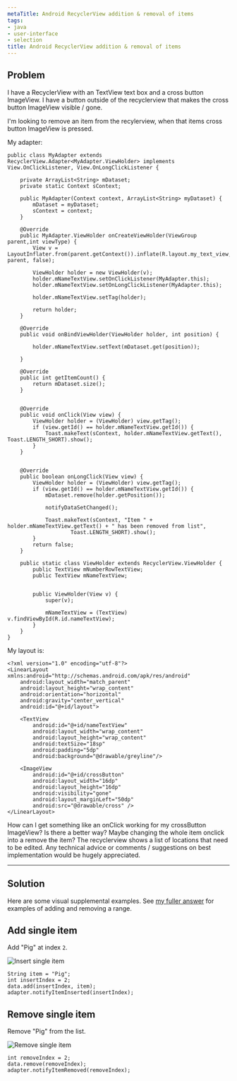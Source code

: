 ```yaml
---
metaTitle: Android RecyclerView addition & removal of items
tags:
- java
- user-interface
- selection
title: Android RecyclerView addition & removal of items
---
```


## Problem

I have a RecyclerView with an TextView text box and a cross button ImageView. I have a button outside of the recyclerview that makes the cross button ImageView visible / gone.


I'm looking to remove an item from the recylerview, when that items cross button ImageView is pressed.


My adapter:



```
public class MyAdapter extends RecyclerView.Adapter<MyAdapter.ViewHolder> implements View.OnClickListener, View.OnLongClickListener {

    private ArrayList<String> mDataset;
    private static Context sContext;

    public MyAdapter(Context context, ArrayList<String> myDataset) {
        mDataset = myDataset;
        sContext = context;
    }

    @Override
    public MyAdapter.ViewHolder onCreateViewHolder(ViewGroup parent,int viewType) {
        View v = LayoutInflater.from(parent.getContext()).inflate(R.layout.my_text_view, parent, false);

        ViewHolder holder = new ViewHolder(v);
        holder.mNameTextView.setOnClickListener(MyAdapter.this);
        holder.mNameTextView.setOnLongClickListener(MyAdapter.this);

        holder.mNameTextView.setTag(holder);

        return holder;
    }

    @Override
    public void onBindViewHolder(ViewHolder holder, int position) {

        holder.mNameTextView.setText(mDataset.get(position));

    }

    @Override
    public int getItemCount() {
        return mDataset.size();
    }


    @Override
    public void onClick(View view) {
        ViewHolder holder = (ViewHolder) view.getTag();
        if (view.getId() == holder.mNameTextView.getId()) {
            Toast.makeText(sContext, holder.mNameTextView.getText(), Toast.LENGTH_SHORT).show();
        }
    }


    @Override
    public boolean onLongClick(View view) {
        ViewHolder holder = (ViewHolder) view.getTag();
        if (view.getId() == holder.mNameTextView.getId()) {
            mDataset.remove(holder.getPosition());

            notifyDataSetChanged();

            Toast.makeText(sContext, "Item " + holder.mNameTextView.getText() + " has been removed from list",
                    Toast.LENGTH_SHORT).show();
        }
        return false;
    }

    public static class ViewHolder extends RecyclerView.ViewHolder {
        public TextView mNumberRowTextView;
        public TextView mNameTextView;


        public ViewHolder(View v) {
            super(v);

            mNameTextView = (TextView) v.findViewById(R.id.nameTextView);
        }
    }
}

```

My layout is:



```
<?xml version="1.0" encoding="utf-8"?>
<LinearLayout xmlns:android="http://schemas.android.com/apk/res/android"
    android:layout_width="match_parent"
    android:layout_height="wrap_content"
    android:orientation="horizontal"
    android:gravity="center_vertical"
    android:id="@+id/layout">

    <TextView
        android:id="@+id/nameTextView"
        android:layout_width="wrap_content"
        android:layout_height="wrap_content"
        android:textSize="18sp"
        android:padding="5dp"
        android:background="@drawable/greyline"/>

    <ImageView
        android:id="@+id/crossButton"
        android:layout_width="16dp"
        android:layout_height="16dp"
        android:visibility="gone"
        android:layout_marginLeft="50dp"
        android:src="@drawable/cross" />
</LinearLayout>

```

How can I get something like an onClick working for my crossButton ImageView? Is there a better way? Maybe changing the whole item onclick into a remove the item? The recyclerview shows a list of locations that need to be edited. Any technical advice or comments / suggestions on best implementation would be hugely appreciated.



---

## Solution

Here are some visual supplemental examples. See [my fuller answer](https://stackoverflow.com/a/48959184/3681880) for examples of adding and removing a range.


Add single item
---------------


Add "Pig" at index `2`.


![Insert single item](https://i.stack.imgur.com/VGB85.gif)



```
String item = "Pig";
int insertIndex = 2;
data.add(insertIndex, item);
adapter.notifyItemInserted(insertIndex);

```

Remove single item
------------------


Remove "Pig" from the list.


![Remove single item](https://i.stack.imgur.com/je91J.gif)



```
int removeIndex = 2;
data.remove(removeIndex);
adapter.notifyItemRemoved(removeIndex);

```
